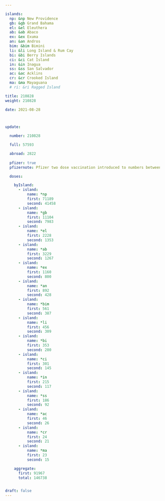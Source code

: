 ```yaml
---

islands:
  np: &np New Providence
  gb: &gb Grand Bahama
  el: &el Eleuthera
  ab: &ab Abaco
  ex: &ex Exuma
  an: &an Andros
  bim: &bim Bimini
  li: &li Long Island & Rum Cay
  bi: &bi Berry Islands
  ci: &ci Cat Island
  in: &in Inagua
  ss: &ss San Salvador
  ac: &ac Acklins
  cr: &cr Crooked Island
  ma: &ma Mayaguana
  # ri: &ri Ragged Island

title: 210828
weight: 210828

date: 2021-08-28



update:

  number: 210828

  full: 57593

  abroad: 2822
  
  pfizer: true
  pfizernote: Pfizer two dose vaccination introduced to numbers between Saturday, Aug 07, 2021 and  Saturday, Aug 14, 2021 period.

  doses:

    byIsland:
      - island:
          name: *np
          first: 71189
          second: 41458
      - island:
          name: *gb
          first: 11104
          second: 7983
      - island:
          name: *el
          first: 2228
          second: 1353
      - island:
          name: *ab
          first: 3229
          second: 1267
      - island:
          name: *ex
          first: 1160
          second: 800
      - island:
          name: *an
          first: 892
          second: 428
      - island:
          name: *bim
          first: 561
          second: 387
      - island:
          name: *li
          first: 456
          second: 309
      - island:
          name: *bi
          first: 353
          second: 280
      - island:
          name: *ci
          first: 301
          second: 145
      - island:
          name: *in
          first: 215
          second: 117
      - island:
          name: *ss
          first: 186
          second: 92
      - island:
          name: *ac
          first: 46
          second: 26
      - island:
          name: *cr
          first: 24
          second: 21
      - island:
          name: *ma
          first: 23
          second: 15

    aggregate:
      first: 91967
      total: 146738


draft: false
---
```



